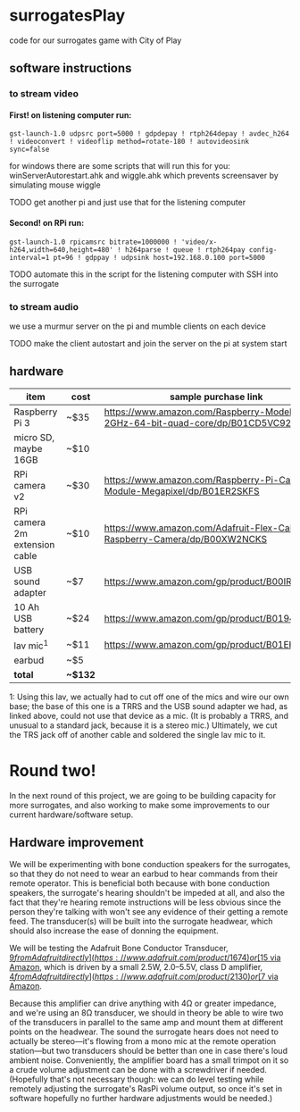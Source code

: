 # surrogatesPlay
code for our surrogates game with City of Play

## software instructions

### to stream video

#### First! on listening computer run:

```
gst-launch-1.0 udpsrc port=5000 ! gdpdepay ! rtph264depay ! avdec_h264 ! videoconvert ! videoflip method=rotate-180 ! autovideosink sync=false
```

for windows there are some scripts that will run this for you: winServerAutorestart.ahk and wiggle.ahk which prevents screensaver by simulating mouse wiggle

TODO get another pi and just use that for the listening computer

#### Second! on RPi run:

```
gst-launch-1.0 rpicamsrc bitrate=1000000 ! 'video/x-h264,width=640,height=480' ! h264parse ! queue ! rtph264pay config-interval=1 pt=96 ! gdppay ! udpsink host=192.168.0.100 port=5000
```

TODO automate this in the script for the listening computer with SSH into the surrogate

### to stream audio

we use a murmur server on the pi and mumble clients on each device

TODO make the client autostart and join the server on the pi at system start

## hardware

item | cost | sample purchase link
 --- | --- | --- 
Raspberry Pi 3 | ~$35 | https://www.amazon.com/Raspberry-Model-A1-2GHz-64-bit-quad-core/dp/B01CD5VC92/
micro SD, maybe 16GB | ~$10 | 
RPi camera v2 | ~$30 | https://www.amazon.com/Raspberry-Pi-Camera-Module-Megapixel/dp/B01ER2SKFS
RPi camera 2m extension cable | ~$10 | https://www.amazon.com/Adafruit-Flex-Cable-Raspberry-Camera/dp/B00XW2NCKS
USB sound adapter | ~$7 | https://www.amazon.com/gp/product/B00IRVQ0F8
10 Ah USB battery | ~$24 | https://www.amazon.com/gp/product/B0194WDVHI
lav mic<sup>1</sup> | ~$11 | https://www.amazon.com/gp/product/B01EH6PK0C/
earbud | ~$5 | 
**total** | **~$132** | 

1: Using this lav, we actually had to cut off one of the mics and wire our own base; the base of this one is a TRRS and the USB sound adapter we had, as linked above, could not use that device as a mic. (It is probably a TRRS, and unusual to a standard jack, because it is a stereo mic.) Ultimately, we cut the TRS jack off of another cable and soldered the single lav mic to it.


# Round two!

In the next round of this project, we are going to be building capacity for more surrogates, and also working to make some improvements to our current hardware/software setup.

## Hardware improvement

We will be experimenting with bone conduction speakers for the surrogates, so that they do not need to wear an earbud to hear commands from their remote operator. This is beneficial both because with bone conduction speakers, the surrogate's hearing shouldn't be impeded at all, and also the fact that they're hearing remote instructions will be less obvious since the person they're talking with won't see any evidence of their getting a remote feed. The transducer(s) will be built into the surrogate headwear, which should also increase the ease of donning the equipment.

We will be testing the Adafruit Bone Conductor Transducer, [$9 from Adafruit directly](https://www.adafruit.com/product/1674) or [$15 via Amazon](https://www.amazon.com/Adafruit-Bone-Conductor-Transducer-Wires/dp/B00XW2OGAS), which is driven by a small 2.5W, 2.0–5.5V, class D amplifier, [$4 from Adafruit directly](https://www.adafruit.com/product/2130) or [$7 via Amazon](https://www.amazon.com/Audio-Development-Tools-Adafruit-Amplifier/dp/B00PY2YSI4).

Because this amplifier can drive anything with 4Ω or greater impedance, and we're using an 8Ω transducer, we should in theory be able to wire two of the transducers in parallel to the same amp and mount them at different points on the headwear. The sound the surrogate hears does not need to actually be stereo—it's flowing from a mono mic at the remote operation station—but two transducers should be better than one in case there's loud ambient noise. Conveniently, the amplifier board has a small trimpot on it so a crude volume adjustment can be done with a screwdriver if needed. (Hopefully that's not necessary though: we can do level testing while remotely adjusting the surrogate's RasPi volume output, so once it's set in software hopefully no further hardware adjustments would be needed.)
